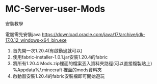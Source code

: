 # MC-Server-user-Mods
安裝教學

電腦需先安裝java
https://download.oracle.com/java/17/archive/jdk-17.0.12_windows-x64_bin.exe

1. 首先開一次1.20.4(有啟動過就可以)
2. 使用fabric-installer-1.0.1.jar安裝1.20.4的fabric
3. 將所有1.20.4 Mods.zip裡面的檔案丟入資料夾路徑(可以直接複製貼上) %Appdata%/.minecraft 裡面的mods資料夾
4. 啟動器安裝1.20.4的fabric安裝檔即可開始遊玩
